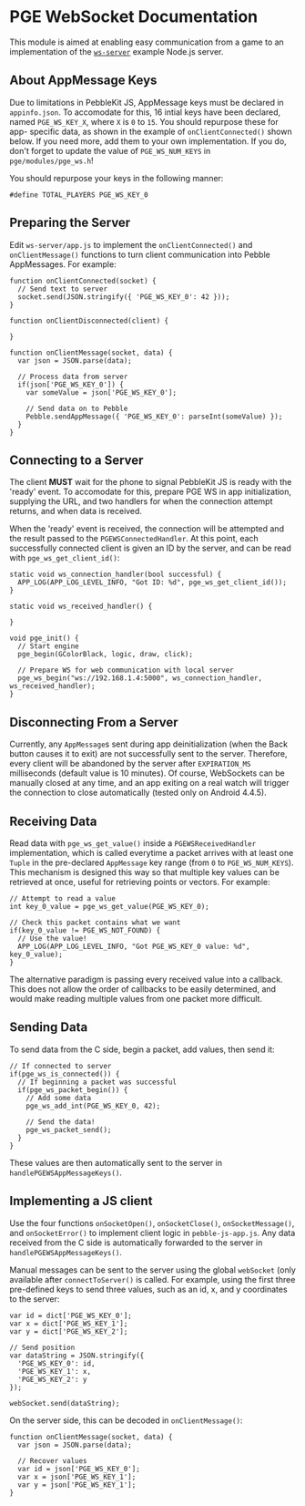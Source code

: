 # PGE WebSocket Documentation

This module is aimed at enabling easy communication from a game to an
implementation of the 
[`ws-server`](https://github.com/C-D-Lewis/pge-examples/tree/websocket-buzz/ws-server) 
example Node.js server.


## About AppMessage Keys

Due to limitations in PebbleKit JS, AppMessage keys must be declared in
`appinfo.json`. To accomodate for this, 16 intial keys have been declared, named
`PGE_WS_KEY_X`, where `X` is `0` to `15`. You should repurpose these for app-
specific data, as shown in the example of `onClientConnected()` shown below. If
you need more, add them to your own implementation. If you do, don't forget to
update the value of `PGE_WS_NUM_KEYS` in `pge/modules/pge_ws.h`!

You should repurpose your keys in the following manner:

```
#define TOTAL_PLAYERS PGE_WS_KEY_0
```


## Preparing the Server

Edit `ws-server/app.js` to implement the `onClientConnected()` and
`onClientMessage()` functions to turn client communication into Pebble
AppMessages. For example:

```
function onClientConnected(socket) {
  // Send text to server
  socket.send(JSON.stringify({ 'PGE_WS_KEY_0': 42 }));
}

function onClientDisconnected(client) {

}

function onClientMessage(socket, data) {
  var json = JSON.parse(data);

  // Process data from server
  if(json['PGE_WS_KEY_0']) {
    var someValue = json['PGE_WS_KEY_0'];

    // Send data on to Pebble
    Pebble.sendAppMessage({ 'PGE_WS_KEY_0': parseInt(someValue) });
  }
}
```


## Connecting to a Server

The client **MUST** wait for the phone to signal PebbleKit JS is ready with the
'ready' event. To accomodate for this, prepare PGE WS in app initialization,
supplying the URL, and two handlers for when the connection attempt returns, and
when data is received. 

When the 'ready' event is received, the connection will be attempted and the
result passed to the `PGEWSConnectedHandler`. At this point, each successfully
connected client is given an ID by the server, and can be read with
`pge_ws_get_client_id()`:

```
static void ws_connection_handler(bool successful) {
  APP_LOG(APP_LOG_LEVEL_INFO, "Got ID: %d", pge_ws_get_client_id());
}

static void ws_received_handler() {
  
}

void pge_init() {
  // Start engine
  pge_begin(GColorBlack, logic, draw, click);

  // Prepare WS for web communication with local server
  pge_ws_begin("ws://192.168.1.4:5000", ws_connection_handler, ws_received_handler);
}
```


## Disconnecting From a Server

Currently, any `AppMessage`s sent during app deinitialization (when the Back
button causes it to exit) are not successfully sent to the server. Therefore,
every client will be abandoned by the server after `EXPIRATION_MS` milliseconds
(default value is 10 minutes). Of course, WebSockets can be manually closed at
any time, and an app exiting on a real watch will trigger the connection to
close automatically (tested only on Android 4.4.5).


## Receiving Data

Read data with `pge_ws_get_value()` inside a `PGEWSReceivedHandler`
implementation, which is called everytime a packet arrives with at least one
`Tuple` in the pre-declared `AppMessage` key range (from `0` to
`PGE_WS_NUM_KEYS`). This mechanism is designed this way so that multiple key
values can be retrieved at once, useful for retrieving points or vectors. For
example:

```
// Attempt to read a value
int key_0_value = pge_ws_get_value(PGE_WS_KEY_0);

// Check this packet contains what we want
if(key_0_value != PGE_WS_NOT_FOUND) {
  // Use the value!
  APP_LOG(APP_LOG_LEVEL_INFO, "Got PGE_WS_KEY_0 value: %d", key_0_value);
}
```

The alternative paradigm is passing every received value into a callback. This
does not allow the order of callbacks to be easily determined, and would make
reading multiple values from one packet more difficult.


## Sending Data

To send data from the C side, begin a packet, add values, then send it:

```
// If connected to server
if(pge_ws_is_connected()) {
  // If beginning a packet was successful
  if(pge_ws_packet_begin()) {
    // Add some data
    pge_ws_add_int(PGE_WS_KEY_0, 42);

    // Send the data!
    pge_ws_packet_send();
  }
}
```

These values are then automatically sent to the server in
`handlePGEWSAppMessageKeys()`.


## Implementing a JS client

Use the four functions `onSocketOpen()`, `onSocketClose()`, `onSocketMessage()`,
and `onSocketError()` to implement client logic in `pebble-js-app.js`. Any data
received from the C side is automatically forwarded to the server in
`handlePGEWSAppMessageKeys()`.

Manual messages can be sent to the server using the global `webSocket` (only
available after `connectToServer()` is called. For example, using the first
three pre-defined keys to send three values, such as an id, x, and y coordinates
to the server:

```
var id = dict['PGE_WS_KEY_0'];
var x = dict['PGE_WS_KEY_1'];
var y = dict['PGE_WS_KEY_2'];

// Send position
var dataString = JSON.stringify({
  'PGE_WS_KEY_0': id,
  'PGE_WS_KEY_1': x,
  'PGE_WS_KEY_2': y
});

webSocket.send(dataString);
```

On the server side, this can be decoded in `onClientMessage()`:

```
function onClientMessage(socket, data) {
  var json = JSON.parse(data);

  // Recover values
  var id = json['PGE_WS_KEY_0'];
  var x = json['PGE_WS_KEY_1'];
  var y = json['PGE_WS_KEY_1'];
}
```